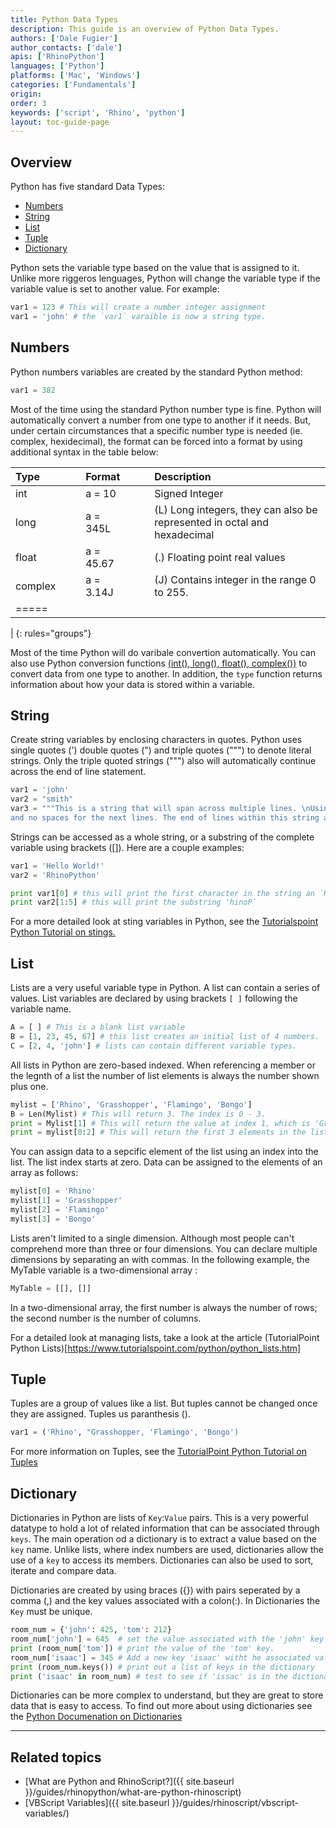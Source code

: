 ```yaml
---
title: Python Data Types
description: This guide is an overview of Python Data Types.
authors: ['Dale Fugier']
author_contacts: ['dale']
apis: ['RhinoPython']
languages: ['Python']
platforms: ['Mac', 'Windows']
categories: ['Fundamentals']
origin:
order: 3
keywords: ['script', 'Rhino', 'python']
layout: toc-guide-page
---
```


 
## Overview

Python has five standard Data Types:

* [Numbers](#numbers)
* [String](#string)
* [List](#list)
* [Tuple](#tuple)
* [Dictionary](#dictionary)

Python sets the variable type based on the value that is assigned to it.  Unlike more riggeros lenguages, Python will change the variable type if the variable value is set to another value. For example:

```python
var1 = 123 # This will create a number integer assignment
var1 = 'john' # the `var1` varaible is now a string type.
```

## Numbers

Python numbers variables are created by the standard Python method:

```python
var1 = 382
```

Most of the time using the standard Python number type is fine. Python will automatically convert a number from one type to another if it needs. But, under certain circumstances that a specific number type is needed (ie. complex, hexidecimal), the format can be forced into a format by using additional syntax in the table below:

| Type | | |Format | | |  Description |
|:--------|:-:|:-:|:-|:-:|:-:|:--------|
| int  | | | a = 10 | | | Signed Integer   |
| long   | | | a = 345L | | | (L) Long integers, they can also be represented in octal and hexadecimal   |
| float   | | | a = 45.67 | | | (.) Floating point real values   |
| complex   | | | a = 3.14J | | | (J) Contains integer in the range 0 to 255.   |
|=====
|
{: rules="groups"}

Most of the time Python will do varibale convertion automatically. You can also use Python conversion functions [(int(), long(), float(), complex())](https://docs.python.org/2/library/stdtypes.html#id2) to convert data from one type to another. In addition, the `type` function returns information about how your data is stored within a variable.

## String

Create string variables by enclosing characters in quotes. Python uses single quotes (') double quotes (") and triple quotes (""") to denote literal strings.  Only the triple quoted strings (""") also will automatically continue across the end of line statement.

```python
var1 = 'john'
var2 = "smith"
var3 = """This is a string that will span across multiple lines. \nUsing newline characters
and no spaces for the next lines. The end of lines within this string also count as a newline when printed"""
```

Strings can be accessed as a whole string, or a substring of the complete variable using brackets ([]). Here are a couple examples:

```python
var1 = 'Hello World!'
var2 = 'RhinoPython'

print var1[0] # this will print the first character in the string an `H`
print var2[1:5] # this will print the substring 'hinoP`
```

For a more detailed look at sting variables in Python, see the [Tutorialspoint Python Tutorial on stings.](https://www.tutorialspoint.com/python/python_strings.htm)

## List

Lists are a very useful variable type in Python. A list can contain a series of values. List variables are declared by using brackets `[ ]` following the variable name.

```python
A = [ ] # This is a blank list variable
B = [1, 23, 45, 67] # this list creates an initial list of 4 numbers.
C = [2, 4, 'john'] # lists can contain different variable types.
```

All lists in Python are zero-based indexed. When referencing a member or the legnth of a list the number of list elements is always the number shown plus one.

```python
mylist = ['Rhino', 'Grasshopper', 'Flamingo', 'Bongo']
B = Len(Mylist) # This will return 3. The index is 0 - 3.
print = Mylist[1] # This will return the value at index 1, which is 'Grasshopper'
print = mylist[0:2] # This will return the first 3 elements in the list.
```

You can assign data to a sepcific element of the list using an index into the list. The list index starts at zero. Data can be assigned to the elements of an array as follows:

```python
mylist[0] = 'Rhino'
mylist[1] = 'Grasshopper'
mylist[2] = 'Flamingo'
mylist[3] = 'Bongo'
```

Lists aren't limited to a single dimension. Although most people can't comprehend more than three or four dimensions. You can declare multiple dimensions by separating an with commas.  In the following example, the MyTable variable is a two-dimensional array :

```python
MyTable = [[], []]
```

In a two-dimensional array, the first number is always the number of rows; the second number is the number of columns.

For a detailed look at managing lists, take a look at the article (TutorialPoint Python Lists)[https://www.tutorialspoint.com/python/python_lists.htm]

## Tuple

Tuples are a group of values like a list.  But tuples cannot be changed once they are assigned.  Tuples us paranthesis ().

```python
var1 = ('Rhino', "Grasshopper, 'Flamingo', 'Bongo')
```

For more information on Tuples, see the [TutorialPoint Python Tutorial on Tuples](https://www.tutorialspoint.com/python/python_tuples.htm)

## Dictionary

Dictionaries in Python are lists of `Key`:`Value` pairs. This is a very powerful datatype to hold a lot of related information that can be associated through `keys`. The main operation od a dictionary is to extract a value based on the `key` name. Unlike lists, where index numbers are used, dictionaries allow the use of a `key` to access its members.  Dictionaries can also be used to sort, iterate and compare data.

Dictionaries are created by using braces ({}) with pairs seperated by a comma (,) and the key values associated with a colon(:). In Dictionaries the `Key` must be unique.


```python
room_num = {'john': 425, 'tom': 212}
room_num['john'] = 645  # set the value associated with the 'john' key to 645
print (room_num['tom']) # print the value of the 'tom' key.
room_num['isaac'] = 345 # Add a new key 'isaac' witht he associated value
print (room_num.keys()) # print out a list of keys in the dictionary
print ('isaac' in room_num) # test to see if 'issac' is in the dictionary.  This returns true.
```

Dictionaries can be more complex to understand, but they are great to store data that is easy to access.  To find out more about using dictionaries see the [Python Documenation on Dictionaries](https://docs.python.org/2/tutorial/datastructures.html#dictionaries)

---

## Related topics

- [What are Python and RhinoScript?]({{ site.baseurl }}/guides/rhinopython/what-are-python-rhinoscript)
- [VBScript Variables]({{ site.baseurl }}/guides/rhinoscript/vbscript-variables/)
